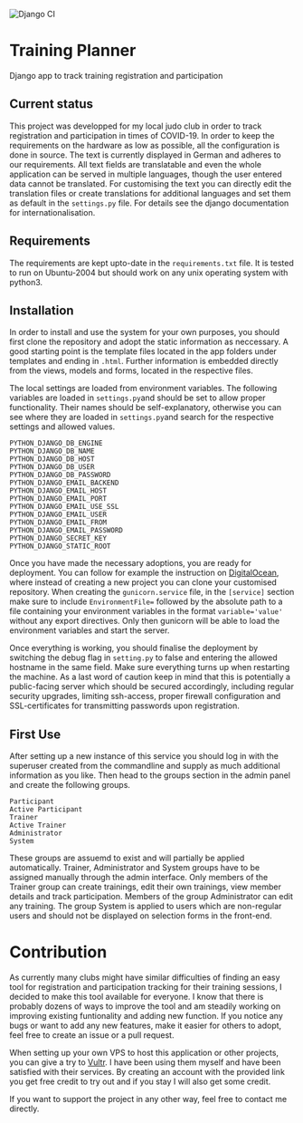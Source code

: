 ![Django CI](https://github.com/flkoch/training_planner/workflows/Django%20CI/badge.svg)
# Training Planner
Django app to track training registration and participation

## Current status
This project was developped for my local judo club in order to track registration and participation in times of COVID-19. In order to keep the requirements on the hardware as low as possible, all the configuration is done in source. The text is currently displayed in German and adheres to our requirements. All text fields are translatable and even the whole application can be served in multiple languages, though the user entered data cannot be translated. For customising the text you can directly edit the translation files or create translations for additional languages and set them as default in the `settings.py` file. For details see the django documentation for internationalisation.

## Requirements
The requirements are kept upto-date in the `requirements.txt` file. It is tested to run on Ubuntu-2004 but should work on any unix operating system with python3.

## Installation
In order to install and use the system for your own purposes, you should first clone the repository and adopt the static information as neccessary. A good starting point is the template files located in the app folders under templates and ending in `.html`. Further information is embedded directly from the views, models and forms, located in the respective files.

The local settings are loaded from environment variables. The following variables are loaded in `settings.py`and should be set to allow proper functionality. Their names should be self-explanatory, otherwise you can see where they are loaded in `settings.py`and search for the respective settings and allowed values.
```
PYTHON_DJANGO_DB_ENGINE
PYTHON_DJANGO_DB_NAME
PYTHON_DJANGO_DB_HOST
PYTHON_DJANGO_DB_USER
PYTHON_DJANGO_DB_PASSWORD
PYTHON_DJANGO_EMAIL_BACKEND
PYTHON_DJANGO_EMAIL_HOST
PYTHON_DJANGO_EMAIL_PORT
PYTHON_DJANGO_EMAIL_USE_SSL
PYTHON_DJANGO_EMAIL_USER
PYTHON_DJANGO_EMAIL_FROM
PYTHON_DJANGO_EMAIL_PASSWORD
PYTHON_DJANGO_SECRET_KEY
PYTHON_DJANGO_STATIC_ROOT
```
Once you have made the necessary adoptions, you are ready for deployment. You can follow for example the instruction on [DigitalOcean](https://www.digitalocean.com/community/tutorials/how-to-set-up-django-with-postgres-nginx-and-gunicorn-on-ubuntu-18-04), where instead of creating a new project you can clone your customised repository. When creating the `gunicorn.service` file, in the `[service]` section make sure to include `EnvironmentFile=` followed by the absolute path to a file containing your environment variables in the format `variable='value'` without any export directives. Only then gunicorn will be able to load the environment variables and start the server.

Once everything is working, you should finalise the deployment by switching the debug flag in `setting.py` to false and entering the allowed hostname in the same field. Make sure everything turns up when restarting the machine. As a last word of caution keep in mind that this is potentially a public-facing server which should be secured accordingly, including regular security upgrades, limiting ssh-access, proper firewall configuration and SSL-certificates for transmitting passwords upon registration.

## First Use
After setting up a new instance of this service you should log in with the superuser created from the commandline and supply as much additional information as you like. Then head to the groups section in the admin panel and create the following groups.
```
Participant
Active Participant
Trainer
Active Trainer
Administrator
System
```
These groups are assuemd to exist and will partially be applied automatically. Trainer, Administrator and System groups have to be assigned manually through the admin interface. Only members of the Trainer group can create trainings, edit their own trainings, view member details and track participation. Members of the group Administrator can edit any training. The group System is applied to users which are non-regular users and should not be displayed on selection forms in the front-end.

# Contribution
As currently many clubs might have similar difficulties of finding an easy tool for registration and participation tracking for their training sessions, I decided to make this tool available for everyone. I know that there is probably dozens of ways to improve the tool and am steadily working on improving existing funtionality and adding new function. If you notice any bugs or want to add any new features, make it easier for others to adopt, feel free to create an issue or a pull request.

When setting up your own VPS to host this application or other projects, you can give a try to [Vultr](https://www.vultr.com/?ref=8530062). I have been using them myself and have been satisfied with their services. By creating an account with the provided link you get free credit to try out and if you stay I will also get some credit.

If you want to support the project in any other way, feel free to contact me directly.

